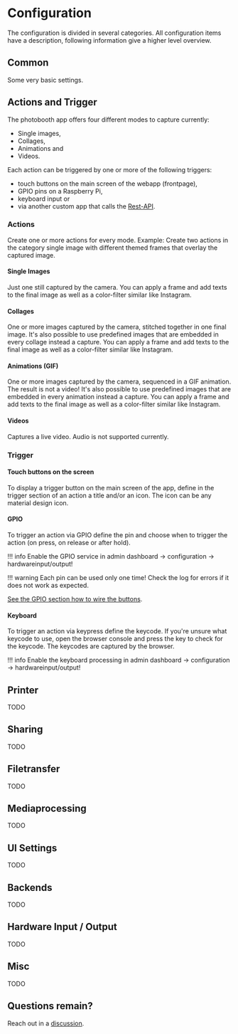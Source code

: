 
# Configuration

The configuration is divided in several categories. All configuration items have a description, following information give a higher level overview.

## Common

Some very basic settings.

## Actions and Trigger

The photobooth app offers four different modes to capture currently:

- Single images,
- Collages,
- Animations and
- Videos.

Each action can be triggered by one or more of the following triggers:

- touch buttons on the main screen of the webapp (frontpage),
- GPIO pins on a Raspberry Pi,
- keyboard input or
- via another custom app that calls the [Rest-API](./api.md).

### Actions

Create one or more actions for every mode. Example: Create two actions in the category single image with different themed frames that overlay the captured image.

#### Single Images

Just one still captured by the camera. You can apply a frame and add texts to the final image as well as a color-filter similar like Instagram.

#### Collages

One or more images captured by the camera, stitched together in one final image. It's also possible to use predefined images that are embedded in every collage instead a capture. You can apply a frame and add texts to the final image as well as a color-filter similar like Instagram.

#### Animations (GIF)

One or more images captured by the camera, sequenced in a GIF animation. The result is not a video! It's also possible to use predefined images that are embedded in every animation instead a capture. You can apply a frame and add texts to the final image as well as a color-filter similar like Instagram.

#### Videos

Captures a live video. Audio is not supported currently.

### Trigger

#### Touch buttons on the screen

To display a trigger button on the main screen of the app, define in the trigger section of an action a title and/or an icon.
The icon can be any material design icon.

#### GPIO

To trigger an action via GPIO define the pin and choose when to trigger the action (on press, on release or after hold).

!!! info
    Enable the GPIO service in admin dashboard -> configuration -> hardwareinput/output!

!!! warning
    Each pin can be used only one time! Check the log for errors if it does not work as expected.

 [See the GPIO section how to wire the buttons](../setup/gpio.md).

#### Keyboard

To trigger an action via keypress define the keycode. If you're unsure what keycode to use, open the browser console and press the key to check for the keycode. The keycodes are captured by the browser.

!!! info
    Enable the keyboard processing in admin dashboard -> configuration -> hardwareinput/output!

## Printer

TODO

## Sharing

TODO

## Filetransfer

TODO

## Mediaprocessing

TODO

## UI Settings

TODO

## Backends

TODO

## Hardware Input / Output

TODO

## Misc

TODO

## Questions remain?

Reach out in a [discussion](https://github.com/photobooth-app/photobooth-app/discussions).
